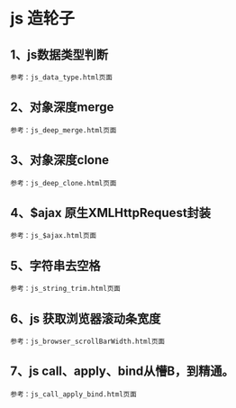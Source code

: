 # js 造轮子

## 1、js数据类型判断
    参考：js_data_type.html页面
   
## 2、对象深度merge
    参考：js_deep_merge.html页面

## 3、对象深度clone
    参考：js_deep_clone.html页面

## 4、$ajax 原生XMLHttpRequest封装
    参考：js_$ajax.html页面
    
## 5、字符串去空格
    参考：js_string_trim.html页面
    
## 6、js 获取浏览器滚动条宽度
    参考：js_browser_scrollBarWidth.html页面
    
## 7、js call、apply、bind从懵B，到精通。
    参考：js_call_apply_bind.html页面